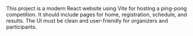 <!-- Use this file to provide workspace-specific custom instructions to Copilot. For more details, visit https://code.visualstudio.com/docs/copilot/copilot-customization#_use-a-githubcopilotinstructionsmd-file -->

This project is a modern React website using Vite for hosting a ping-pong competition. It should include pages for home, registration, schedule, and results. The UI must be clean and user-friendly for organizers and participants.
